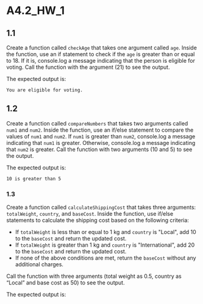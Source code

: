 # A4.2_HW_1

## 1.1

Create a function called `checkAge` that takes one argument called `age`. Inside the function, use an if statement to check if the `age` is greater than or equal to 18. If it is, console.log a message indicating that the person is eligible for voting. Call the function with the argument (21) to see the output.

The expected output is:

```
You are eligible for voting.
```

## 1.2

Create a function called `compareNumbers` that takes two arguments called `num1` and `num2`. Inside the function, use an if/else statement to compare the values of `num1` and `num2`. If `num1` is greater than `num2`, console.log a message indicating that `num1` is greater. Otherwise, console.log a message indicating that `num2` is greater. Call the function with two arguments (10 and 5) to see the output.

The expected output is:

```
10 is greater than 5
```

### 1.3

Create a function called `calculateShippingCost` that takes three arguments: `totalWeight`, `country`, and `baseCost`. Inside the function, use if/else statements to calculate the shipping cost based on the following criteria:

- If `totalWeight` is less than or equal to 1 kg and `country` is "Local", add 10 to the `baseCost` and return the updated cost.
- If `totalWeight` is greater than 1 kg and `country` is "International", add 20 to the `baseCost` and return the updated cost.
- If none of the above conditions are met, return the `baseCost` without any additional charges.

Call the function with three arguments (total weight as 0.5, country as “Local” and base cost as 50) to see the output.

The expected output is:
